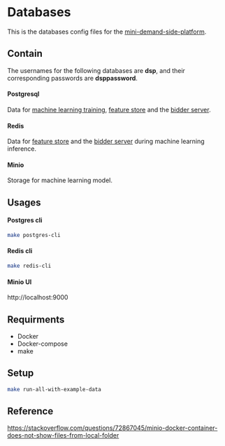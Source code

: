 # Databases
This is the databases config files for the [mini-demand-side-platform](https://github.com/mini-demand-side-platform/mini-demand-side-platform).


## Contain
The usernames for the following databases are **dsp**, and their corresponding passwords are **dsppassword**.
#### Postgresql
Data for [machine learning training](https://github.com/mini-demand-side-platform/ml-training), [feature store](https://github.com/mini-demand-side-platform/feature-store) and the [bidder server](https://github.com/mini-demand-side-platform/bidding-server).


#### Redis
Data for [feature store](https://github.com/mini-demand-side-platform/feature-store) and the [bidder server](https://github.com/mini-demand-side-platform/bidding-server) during machine learning inference.
#### Minio
Storage for machine learning model.
## Usages

#### Postgres cli  
```bash
make postgres-cli
```
#### Redis cli  
```bash
make redis-cli
```
#### Minio UI 
http://localhost:9000

## Requirments
- Docker 
- Docker-compose 
- make
## Setup
```bash
make run-all-with-example-data
```
## Reference
https://stackoverflow.com/questions/72867045/minio-docker-container-does-not-show-files-from-local-folder